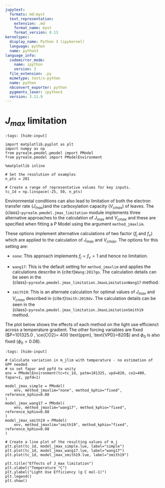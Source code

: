 ```yaml
---
jupytext:
  formats: md:myst
  text_representation:
    extension: .md
    format_name: myst
    format_version: 0.13
kernelspec:
  display_name: Python 3 (ipykernel)
  language: python
  name: python3
language_info:
  codemirror_mode:
    name: ipython
    version: 3
  file_extension: .py
  mimetype: text/x-python
  name: python
  nbconvert_exporter: python
  pygments_lexer: ipython3
  version: 3.11.9
---
```


# $J_{max}$ limitation

```{code-cell} ipython3
:tags: [hide-input]

import matplotlib.pyplot as plt
import numpy as np
from pyrealm.pmodel.pmodel import PModel
from pyrealm.pmodel import PModelEnvironment

%matplotlib inline

# Set the resolution of examples
n_pts = 201

# Create a range of representative values for key inputs.
tc_1d = np.linspace(-25, 50, n_pts)
```

Environmental conditions can also lead to limitation of both the electron transfer rate
($J_{max}$)and the carboxylation capacity ($V_{cmax}$) of leaves. The
{class}`~pyrealm.pmodel.jmax_limitation` module implements three alternative approaches
to the calculation of $J_{max}$ and $V_{cmax}$ and these are specified when fitting a P
Model using the argument `method_jmaxlim`.

These options implement alternative calculations of two factor ($f_j$ and $f_v$) which
are applied to the calculation of $J_{max}$ and $V_{cmax}$. The options for this setting
are:

* `none`: This approach implements $f_j  = f_v = 1$ and hence no limitation.
* `wang17`: This is the default setting for `method_jmaxlim` and applies the
  calculations describe in  {cite:t}`Wang:2017go`. The calculation details can be
  seen in the {class}`~pyrealm.pmodel.jmax_limitation.JmaxLimitationWang17` method.

* `smith19`: This is an alternate calculation for optimal values of $J_{max}$
  and $V_{cmax}$ described in {cite:t}`Smith:2019dv`. The calculation details can be
  seen in the {class}`~pyrealm.pmodel.jmax_limitation.JmaxLimitationSmith19` method.

The plot below shows the effects of each method on the light use efficienct across a
temperature gradient. The other forcing variables are fixed ($P=101325.0 , \ce{CO2}= 400
\text{ppm}, \text{VPD}=820$) and $\phi_0$ is also fixed ($\phi_0=0.08$).

```{code-cell} ipython3
:tags: [hide-input]

# Calculate variation in m_jlim with temperature - no estimation of GPP needed
# so set fapar and ppfd to unity
env = PModelEnvironment(tc=tc_1d, patm=101325, vpd=820, co2=400, fapar=1, ppfd=1)

model_jmax_simple = PModel(
    env, method_jmaxlim="none", method_kphio="fixed", reference_kphio=0.08
)
model_jmax_wang17 = PModel(
    env, method_jmaxlim="wang17", method_kphio="fixed", reference_kphio=0.08
)
model_jmax_smith19 = PModel(
    env, method_jmaxlim="smith19", method_kphio="fixed", reference_kphio=0.08
)

# Create a line plot of the resulting values of m_j
plt.plot(tc_1d, model_jmax_simple.lue, label="simple")
plt.plot(tc_1d, model_jmax_wang17.lue, label="wang17")
plt.plot(tc_1d, model_jmax_smith19.lue, label="smith19")

plt.title("Effects of J_max limitation")
plt.xlabel("Temperature °C")
plt.ylabel("Light Use Efficiency (g C mol-1)")
plt.legend()
plt.show()
```
